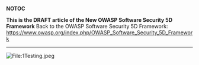 __NOTOC__

**This is the DRAFT article of the New OWASP Software Security 5D
Framework**
Back to the OWASP Software Security 5D Framework:
<https://www.owasp.org/index.php/OWASP_Software_Security_5D_Framework>

-----



![<File:1Testing.jpeg>](1Testing.jpeg "File:1Testing.jpeg")